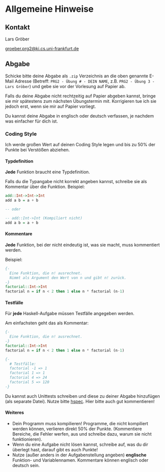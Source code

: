 # Allgemeine Hinweise

## Kontakt

Lars Gröber

groeber.prg2@ki.cs.uni-frankfurt.de

## Abgabe

Schicke bitte deine Abgabe als `.zip` Verzeichnis an die oben genannte E-Mail Adresse (Betreff: `PRG2 - Übung # - DEIN NAME`, z.B. `PRG2 - Übung 3 - Lars Gröber`) und gebe sie vor der Vorlesung auf Papier ab.

Falls du deine Abgabe nicht rechtzeitig auf Papier abgeben kannst, bringe sie mir spätestens zum nächsten Übungstermin mit. Korrigieren tue ich sie jedoch erst, wenn sie mir auf Papier vorliegt.

Du kannst deine Abgabe in englisch oder deutsch verfassen, je nachdem was einfacher für dich ist.

### Coding Style

Ich werde großen Wert auf deinen Coding Style legen und bis zu 50% der Punkte bei Verstößen abziehen.

#### Typdefinition

**Jede** Funktion braucht eine Typdefinition.

Falls du die Typangabe nicht korrekt angeben kannst, schreibe sie als Kommentar über die Funktion. Beispiel:

```haskell
add::Int->Int->Int
add a b = a + b

-- oder

-- add::Int->Int (Kompiliert nicht)
add a b = a + b
```

#### Kommentare

**Jede** Funktion, bei der nicht eindeutig ist, was sie macht, muss kommentiert werden.

Beispiel:

```haskell
{-
  Eine Funktion, die n! ausrechnet.
  Nimmt als Argument den Wert von n und gibt n! zurück.
-}
factorial::Int->Int
factorial n = if n < 2 then 1 else n * factorial (n-1)
```

#### Testfälle

Für **jede** Haskell-Aufgabe müssen Testfälle angegeben werden.

Am einfachsten geht das als Kommentar:

```haskell
{-
  Eine Funktion, die n! ausrechnet.
-}
factorial::Int->Int
factorial n = if n < 2 then 1 else n * factorial (n-1)

{-
  # Testfälle:
  factorial -1 => 1
  factorial 1 => 1
  factorial 4 => 24
  factorial 5 => 120
-}
```

Du kannst auch Unittests schreiben und diese zu deiner Abgabe hinzufügen (als separate Datei). Nutze bitte [hspec](http://hackage.haskell.org/package/hspec). Hier bitte auch gut kommentieren!

#### Weiteres

- Dein Programm muss kompilieren! Programme, die nicht kompiliert werden können, verlieren direkt 50% der Punkte. (Kommentiere Bereiche, die Fehler werfen, aus und schreibe dazu, warum sie nicht funktionieren).
- Wenn du eine Aufgabe nicht lösen kannst, schreibe auf, was du dir überlegt hast, darauf gibt es auch Punkte!
- Nutze (außer anders in der Aufgabenstellung angeben) **englische** Funktion- und Variablennamen. Kommentare können englisch oder deutsch sein.
